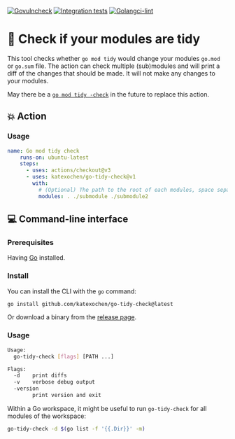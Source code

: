 [![Govulncheck](https://github.com/katexochen/go-tidy-check/actions/workflows/test-govulncheck.yml/badge.svg)](https://github.com/katexochen/go-tidy-check/actions/workflows/test-govulncheck.yml)
[![Integration tests](https://github.com/katexochen/go-tidy-check/actions/workflows/test-integration.yml/badge.svg)](https://github.com/katexochen/go-tidy-check/actions/workflows/test-integration.yml)
[![Golangci-lint](https://github.com/katexochen/go-tidy-check/actions/workflows/test-lint.yml/badge.svg)](https://github.com/katexochen/go-tidy-check/actions/workflows/test-lint.yml)


# 🧹 Check if your modules are tidy

This tool checks whether `go mod tidy` would change your modules `go.mod` or `go.sum` file.
The action can check multiple (sub)modules and will print a diff of the changes that should
be made. It will not make any changes to your modules.

May there be a [`go mod tidy -check`](https://github.com/golang/go/issues/27005) in the future to replace this action.

## 💥 Action

### Usage

```yaml
name: Go mod tidy check
    runs-on: ubuntu-latest
    steps:
      - uses: actions/checkout@v3
      - uses: katexochen/go-tidy-check@v1
        with:
          # (Optional) The path to the root of each modules, space separated. Default is the current directory.
          modules: . ./submodule ./submodule2
```

## 💻 Command-line interface

### Prerequisites

Having [Go](https://golang.org/doc/install) installed.

### Install

You can install the CLI with the `go` command:

```bash
go install github.com/katexochen/go-tidy-check@latest
```

Or download a binary from the [release page](https://github.com/katexochen/go-tidy-check/releases/latest).

### Usage

```bash
Usage:
  go-tidy-check [flags] [PATH ...]

Flags:
  -d    print diffs
  -v    verbose debug output
  -version
        print version and exit
```

Within a Go workspace, it might be useful to run `go-tidy-check` for all modules of the workspace:

```bash
go-tidy-check -d $(go list -f '{{.Dir}}' -m)
```
